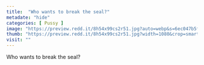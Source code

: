 ```yaml
---
title:  "Who wants to break the seal?"
metadate: "hide"
categories: [ Pussy ]
image: "https://preview.redd.it/8h54x99cs2r51.jpg?auto=webp&s=6ec047b5f66d4b36d69c0b514a2b237c0dc086f0"
thumb: "https://preview.redd.it/8h54x99cs2r51.jpg?width=1080&crop=smart&auto=webp&s=98e23c810321339e2594d277af666c6d40981c6f"
visit: ""
---
```

Who wants to break the seal?
